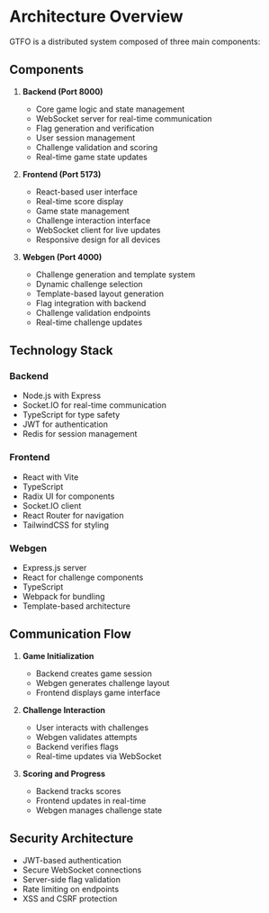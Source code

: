 # Architecture Overview

GTFO is a distributed system composed of three main components:

## Components

1. **Backend (Port 8000)**
   - Core game logic and state management
   - WebSocket server for real-time communication
   - Flag generation and verification
   - User session management
   - Challenge validation and scoring
   - Real-time game state updates

2. **Frontend (Port 5173)**
   - React-based user interface
   - Real-time score display
   - Game state management
   - Challenge interaction interface
   - WebSocket client for live updates
   - Responsive design for all devices

3. **Webgen (Port 4000)**
   - Challenge generation and template system
   - Dynamic challenge selection
   - Template-based layout generation
   - Flag integration with backend
   - Challenge validation endpoints
   - Real-time challenge updates

## Technology Stack

### Backend
- Node.js with Express
- Socket.IO for real-time communication
- TypeScript for type safety
- JWT for authentication
- Redis for session management

### Frontend
- React with Vite
- TypeScript
- Radix UI for components
- Socket.IO client
- React Router for navigation
- TailwindCSS for styling

### Webgen
- Express.js server
- React for challenge components
- TypeScript
- Webpack for bundling
- Template-based architecture

## Communication Flow

1. **Game Initialization**
   - Backend creates game session
   - Webgen generates challenge layout
   - Frontend displays game interface

2. **Challenge Interaction**
   - User interacts with challenges
   - Webgen validates attempts
   - Backend verifies flags
   - Real-time updates via WebSocket

3. **Scoring and Progress**
   - Backend tracks scores
   - Frontend updates in real-time
   - Webgen manages challenge state

## Security Architecture

- JWT-based authentication
- Secure WebSocket connections
- Server-side flag validation
- Rate limiting on endpoints
- XSS and CSRF protection 